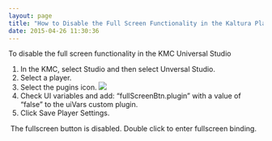 ```yaml
---
layout: page
title: "How to Disable the Full Screen Functionality in the Kaltura Player"
date: 2015-04-26 11:30:36
---
```


<p class="mce-procedure">
  To disable the full screen functionality in the KMC Universal Studio
</p>

1.  In the KMC, select Studio and then select Unversal Studio.
2.  Select a player.
3.  Select the pugins icon. <img src="{{site.url}}/assets/2233">
4.  Check UI variables and add: “fullScreenBtn.plugin” with a value of “false” to the uiVars custom plugin.
5.  Click Save Player Settings.

 The fullscreen button is disabled. Double click to enter fullscreen binding.
